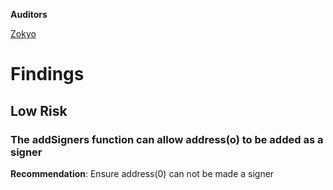 **Auditors**

[Zokyo](https://x.com/zokyo_io)

# Findings

## Low Risk

### The addSigners function can allow address(o) to be added as a signer
**Recommendation**:
Ensure address(0) can not be made a signer

